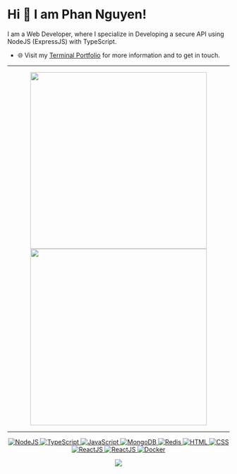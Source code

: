 
# Hi 👋 I am Phan Nguyen! 
I am a Web Developer, where I specialize in Developing a secure API using NodeJS (ExpressJS) with TypeScript.

- 🌐 Visit my [Terminal Portfolio](https://portfolio.phannd.me/) for more information and to get in touch.

---

<p align="center">
  <img src="https://github-readme-stats.vercel.app/api?username=PhanhotboY&show_icons=true&theme=bear" width="400">
  <img src="https://github-readme-streak-stats.herokuapp.com?user=PhanhotboY&theme=dark&hide_border=true" width="400">
</p>

---

<p align="center">
  <a href="https://nodejs.org/en" target="_blank">
    <img src="https://img.shields.io/badge/NodeJS-%23339933?style=flat-square&logo=node.js&logoColor=white" alt="NodeJS">
  </a>
  <a href="https://www.typescriptlang.org/" target="_blank">
    <img src="https://img.shields.io/badge/Typescript-%233178C6.svg?style=flat-square&logo=typescript&logoColor=white" alt="TypeScript">
  </a>
  <a href="https://www.javascript.com/" target="_blank">
    <img src="https://img.shields.io/badge/JavaScript-%23F7DF1E.svg?style=flat-square&logo=javascript&logoColor=black" alt="JavaScript">
  </a>
  <a href="https://www.mongodb.com/" target="_blank">
    <img src="https://img.shields.io/badge/MongoDB-%2347A248?style=flat-square&logo=mongodb&logoColor=white" alt="MongoDB">
  </a>
  <a href="https://redis.io/" target="_blank">
    <img src="https://img.shields.io/badge/Redis-%23DC382D?style=flat-square&logo=redis&logoColor=black" alt="Redis">
  </a>
  <a href="https://html.com/" target="_blank">
    <img src="https://img.shields.io/badge/HTML-%23E34F26.svg?style=flat-square&logo=html5&logoColor=white" alt="HTML">
  </a>
  <a href="https://www.w3.org/Style/CSS/Overview.en.html" target="_blank">
    <img src="https://img.shields.io/badge/CSS-%231572B6.svg?style=flat-square&logo=css3&logoColor=white" alt="CSS">
  </a>
  <a href="https://react.dev/" target="_blank">
    <img src="https://img.shields.io/badge/ReactJS-%2361DAFB?style=flat-square&logo=react&logoColor=black" alt="ReactJS">
  </a>
  <a href="https://remix.run/" target="_blank">
    <img src="https://img.shields.io/badge/Remix-%23000000?style=flat-square&logo=remix&logoColor=white" alt="ReactJS">
  </a>
  <a href="https://www.docker.com/" target="_blank">
    <img src="https://img.shields.io/badge/Docker-%232496ED.svg?style=flat-square&logo=docker&logoColor=white" alt="Docker">
  </a>
</p>

<p align="center">
   <img src='https://github-readme-stats.vercel.app/api/top-langs/?username=PhanhotboY&layout=compact'>
</p>
